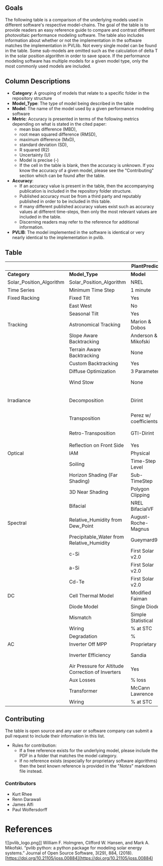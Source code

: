 

## Goals
The following table is a comparison of the underlying models used in different software's respective model-chains.  The goal of the table is to provide readers an easy reference guide to compare and contrast different photovoltaic performance modeling software.  The table also includes information about whether or not the implementation in the software matches the implementation in PVLlib.  Not every single model can be found in the table.  Some sub-models are omitted such as the calculation of delta T in the solar position algorithm in order to save space. If the performance modeling software has multiple models for a given model type, only the most commonly used models are included.

## Column Descriptions
- **Category**:  A grouping of models that relate to a specific folder in the repository structure
- **Model_Type**:  The type of model being described in the table
- **Model**:  The name of the model used by a given performance modeling software
- **Metric**:  Accuracy is presented in terms of the following metrics depending on what is stated in the cited paper:
	- mean bias difference (MBD),
	- root mean squared difference (RMSD),
	- maximum difference (MxD),
	- standard deviation (SD),
	- R squared (R2)
	- Uncertainty (U)
	- Model is precise (-)
	- If the cell in the table is blank, then the accuracy is unknown.  If you know the accuracy of a given model, please see the "Contributing" section which can be found after the table.
- **Accuracy**:  
	- If an accuracy value is present in the table, then the accompanying publication is included in the repository folder structure.  
	- Published accuracy must be from a third party and reputably published in order to be included in this table.  
	- If many different published accuracy values exist such as accuracy values at different time-steps, then only the most relevant values are included in the table.
	- Discerning readers may refer to the reference for additional information.
- **PVLIB**:  The model implemented in the software is identical or very nearly identical to the implementation in pvlib.
   

## Table
|  |  | **PlantPredict** |  |  |  | **PVSyst** |  |  |  |
| ---- | ---- | ---- | ---- | ---- | ---- | ---- | ---- | ---- | ---- |
| **Category** | **Model_Type** | **Model** | **Metric** | **Accuracy** | **PVLIB** | **Model** | **Metric** | **Accuracy** | **PVLIB** |
| Solar_Position_Algorithm | Solar_Position_Algorithm | NREL | U | 0.0003&deg; | &#9745; | Proprietary | U | 0.08&deg; |  |
| Time Series | Minimum Time Step | 1 minute | MxD | ~< 0.4% |  | 1 hour | MxD | ~< 1.8% |  |
| Fixed Racking | Fixed Tilt | Yes | - | - |  | Yes | - | - |  |
|  | East West | No | - | - |  | Yes | - | - |  |
|  | Seasonal Tilt | Yes | - | - |  | Unknown | - | - |  |
| Tracking | Astronomical Tracking | Marion & Dobos | - | - | &#9745; | Proprietary | - | - |  |
|  | Slope Aware Backtracking | Anderson & Mikofski | - | - | &#9745; | Proprietary | - | - |  |
|  | Terrain Aware Backtracking | None |  |  |  | None |  |  |  |
|  | Custom Backtracking | Yes | - | - |  | No | - | - |  |
|  | Diffuse Optimization | 3 Parameter |  |  |  | 1 Parameter |  |  |  |
|  | Wind Stow | None |  |  |  | Fixed Threshold |  |  |  |
| Irradiance | Decomposition | Dirint | MBD<br>RMSD | -3 W/m<sup>2</sup><br>74 W/m<sup>2</sup> | &#9745; | Erbs | MBD<br>RMSD | -17 W/m<sup>2</sup><br>88 W/m<sup>2</sup> | &#9745; |
|  | Transposition | Perez w/ coefficients | MBD<br>RMSD | -1%<br>8% | &#9745; | Perez w/out coefficients | MBD<br>RMSD | -1%<br>8% | &#9745; |
|  | Retro-Transposition | GTI-Dirint | MBD<br>RMSD | 0.0 W/m<sup>2</sup><br>6.4 W/m<sup>2</sup> | &#9745; | Reverse Hay | MBD<br>RMSD | Unknown<br>Unknown |  |
|  | Reflection on Front Side | Yes |  |  |  | Yes |  |  |  |
| Optical | IAM | Physical |  |  | &#9745; | Fresnel |  |  |  |
|  | Soiling | Time-Step Level |  |  |  | Monthly |  |  |  |
|  | Horizon Shading (Far Shading) | Sub-TimeStep |  |  |  | 1 hour |  |  |  |
|  | 3D Near Shading | Polygon Clipping | - | - |  | Polygon Clipping | - | - |  |
|  | Bifacial | NREL BifacialVF | U | <2% | &#9745; | Proprietary | U | <2% |  |
| Spectral | Relative_Humidity from Dew_Point | August-Roche-Magnus |  |  |  | None |  | N/A |  |
|  | Precipitable_Water from Relative_Humidity | Gueymard94 | MxD | <20% | &#9745; | Gueymard94 | MxD | <20% | &#9745; |
|  | c-Si | First Solar v2.0 |  |  | &#9745; | Crest |  |  |  |
|  | a-Si | First Solar v2.0 |  |  | &#9745; | Sandia |  |  | &#9745; |
|  | Cd-Te | First Solar v2.0 |  |  | &#9745; | First Solar v2.0 |  |  | &#9745; |
| DC | Cell Thermal Model | Modified Faiman |  |  |  | Modified Faiman |  |  |  |
|  | Diode Model | Single Diode |  |  |  | Single Diode |  |  |  |
|  | Mismatch | Simple Statistical |  |  |  | Detailed |  |  |  |
|  | Wiring | % at STC |  |  |  | Ohmic |  |  |  |
|  | Degradation | % |  |  |  | % |  |  |  |
| AC | Inverter Off MPP | Proprietary |  |  |  | Proprietary |  |  |  |
|  | Inverter Efficiency | Sandia |  |  | &#9745; | Quadratic Interpolation |  |  |  |
|  | Air Pressure for Altitude Correction of Inverters | Yes | - | - |  | No | - | - | &#9744; |
|  | Aux Losses | % loss | - | - |  | W loss | - | - |  |
|  | Transformer | McCann Lawrence |  |  |  | Proprietary |  |  |  |
|  | Wiring | % at STC |  |  |  | Ohmic |  |  |  |

## Contributing
The table is open source and any user or software company can submit a pull request to include their information in this list.  

- Rules for contribution:
	- If a free reference exists for the underlying model, please include the PDF in a folder that matches the model category.
	- If no reference exists (especially for proprietary software algorithms) then the best known reference is provided in the "_Notes_" markdown file instead.
### Contributors
- Kurt Rhee
- Renn Darawali
- James Alfi
- Paul Wolfersdorff

# References

![[pvlib_logo.png]]
William F. Holmgren, Clifford W. Hansen, and Mark A. Mikofski. “pvlib python: a python package for modeling solar energy systems.” Journal of Open Source Software, 3(29), 884, (2018). [https://doi.org/10.21105/joss.00884](https://doi.org/10.21105/joss.00884)